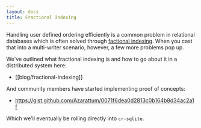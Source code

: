 ```yaml
---
layout: docs
title: Fractional Indexing
---
```


Handling user defined ordering efficiently is a common problem in relational databases which is often solved through [factional indexing](https://madebyevan.com/algos/crdt-fractional-indexing/). When you cast that into a multi-writer scenario, however, a few more problems pop up.

We've outlined what fractional indexing is and how to go about it in a distributed system here:
- [[blog/fractional-indexing]]

And community members have started implementing proof of concepts:
- https://gist.github.com/Azarattum/0071f6dea0d2813c0b164b8d34ac2a1f

Which we'll eventually be rolling directly into `cr-sqlite`.